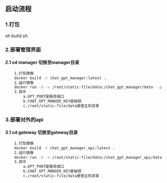 ## 启动流程 
### 1.打包
sh build.sh

### 2.部署管理界面
#### 2.1 cd manager 切换至manager目录
```bash
    1.打包镜像
    docker build -t chat_gpt_manager:latest .
    2.运行镜像
    docker run -d -v /root/static-file/data:/chat_gpt_manager/data  -p 9001:7788 -e GPT_PORT=7788 -e CHAT_GPT_MANGER_KEY=xxx -e GPT_DATA_DIR=/chat_gpt_manager/data chat_gpt_manager:latest > /root/static-file/logs/chat_gpt_manager.log 2>&1 &
    3.其中
        a.GPT_PORT是服务端口
        b.CHAT_GPT_MANGER_KEY是秘钥
        c./root/static-file/data是宿主机目录
```

### 3.部署对外的api
#### 3.1 cd gateway 切换至gateway目录
```bash
    1.打包镜像
    docker build -t chat_gpt_manager_api:latest .
    2.运行镜像
    docker run -d -v /root/static-file/data:/chat_gpt_manager_api/data  -p 9002:7799 -e GPT_PORT=7799 -e CHAT_GPT_MANGER_KEY=xxx -e GPT_DATA_DIR=/chat_gpt_manager_api/data chat_gpt_manager_api:latest > /root/static-file/logs/chat_gpt_manager_api.log 2>&1 &
    3.其中
        a.GPT_PORT是服务端口
        b.CHAT_GPT_MANGER_KEY是秘钥
        c./root/static-file/data是宿主机目录
```
